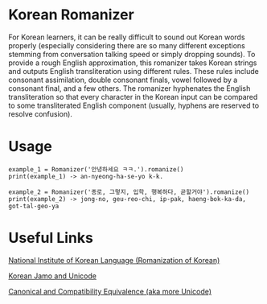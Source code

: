 # Korean Romanizer
For Korean learners, it can be really difficult to sound out Korean words properly (especially considering there are so many different exceptions stemming from conversation talking speed or simply dropping sounds). To provide a rough English approximation, this romanizer takes Korean strings and outputs English transliteration using different rules. These rules include consonant assimilation, double consonant finals, vowel followed by a consonant final, and a few others. The romanizer hyphenates the English transliteration so that every character in the Korean input can be compared to some transliterated English component (usually, hyphens are reserved to resolve confusion). 

# Usage
```
example_1 = Romanizer('안녕하세요 ㅋㅋ.').romanize()
print(example_1) -> an-nyeong-ha-se-yo k-k.

example_2 = Romanizer('종로, 그렇지, 입학, 행복하다, 곧할거야').romanize()
print(example_2) -> jong-no, geu-reo-chi, ip-pak, haeng-bok-ka-da, got-tal-geo-ya
```
# Useful Links
[National Institute of Korean Language (Romanization of Korean)](https://www.korean.go.kr/front_eng/roman/roman_01.do)

[Korean Jamo and Unicode](http://gernot-katzers-spice-pages.com/var/korean_hangul_unicode.html#:~:text=The%20Hangul%20syllabary%20occupies%20the,used%20for%20encoding%20Korean%20text)

[Canonical and Compatibility Equivalence (aka more Unicode)](http://unicode.org/reports/tr15/#Canon_Compat_Equivalence)
